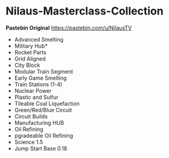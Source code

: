 # Nilaus-Masterclass-Collection
**Pastebin Original** https://pastebin.com/u/NilausTV

* Advanced Smelting
* Military Hub*
* Rocket Parts 
* Grid Aligned
* City Block
* Modular Train Segment
* Early Game Smelting
* Train Stations (1-4)
* Nuclear Power
* Plastic and Sulfur
* Tileable Coal Liquefaction
* Green/Red/Blue Circuit
* Circuit Builds
* Manufacturing HUB
* Oil Refining
* pgradeable Oil Refining
* Science 1.5 
* Jump Start Base 0.18
